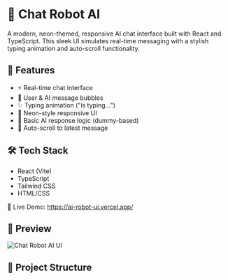 # 🤖 Chat Robot AI

A modern, neon-themed, responsive AI chat interface built with React and TypeScript. This sleek UI simulates real-time messaging with a stylish typing animation and auto-scroll functionality.

## 🚀 Features

- ⚡ Real-time chat interface
- 💬 User & AI message bubbles
- ✨ Typing animation ("is typing...")
- 🎨 Neon-style responsive UI
- 🧠 Basic AI response logic (dummy-based)
- 🔄 Auto-scroll to latest message

## 🛠️ Tech Stack

- React (Vite)
- TypeScript
- Tailwind CSS
- HTML/CSS


 🔗 Live Demo: https://ai-robot-ui.vercel.app/


## 📸 Preview

![Chat Robot AI UI](./src/assets/screenshot.png)

## 📁 Project Structure



